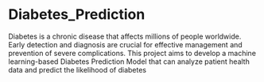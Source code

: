 # Diabetes_Prediction
Diabetes is a chronic disease that affects millions of people worldwide. Early detection and diagnosis are crucial for effective management and prevention of severe complications. This project aims to develop a machine learning-based Diabetes Prediction Model that can analyze patient health data and predict the likelihood of diabetes
